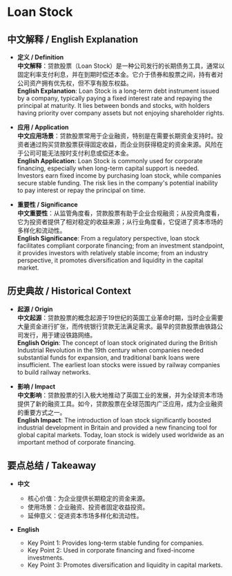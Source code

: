 # Loan Stock

## 中文解释 / English Explanation

* **定义 / Definition**  
  **中文解释**：贷款股票（Loan Stock）是一种公司发行的长期债务工具，通常以固定利率支付利息，并在到期时偿还本金。它介于债券和股票之间，持有者对公司资产拥有优先权，但不享有股东权益。  
  **English Explanation**: Loan Stock is a long-term debt instrument issued by a company, typically paying a fixed interest rate and repaying the principal at maturity. It lies between bonds and stocks, with holders having priority over company assets but not enjoying shareholder rights.

* **应用 / Application**  
  **中文应用场景**：贷款股票常用于企业融资，特别是在需要长期资金支持时。投资者通过购买贷款股票获得固定收益，而企业则获得稳定的资金来源。风险在于公司可能无法按时支付利息或偿还本金。  
  **English Application**: Loan Stock is commonly used for corporate financing, especially when long-term capital support is needed. Investors earn fixed income by purchasing loan stock, while companies secure stable funding. The risk lies in the company's potential inability to pay interest or repay the principal on time.

* **重要性 / Significance**  
  **中文重要性**：从监管角度看，贷款股票有助于企业合规融资；从投资角度看，它为投资者提供了相对稳定的收益来源；从行业角度看，它促进了资本市场的多样化和流动性。  
  **English Significance**: From a regulatory perspective, loan stock facilitates compliant corporate financing; from an investment standpoint, it provides investors with relatively stable income; from an industry perspective, it promotes diversification and liquidity in the capital market.

## 历史典故 / Historical Context

* **起源 / Origin**  
  **中文起源**：贷款股票的概念起源于19世纪的英国工业革命时期，当时企业需要大量资金进行扩张，而传统银行贷款无法满足需求。最早的贷款股票由铁路公司发行，用于建设铁路网络。  
  **English Origin**: The concept of loan stock originated during the British Industrial Revolution in the 19th century when companies needed substantial funds for expansion, and traditional bank loans were insufficient. The earliest loan stocks were issued by railway companies to build railway networks.

* **影响 / Impact**  
  **中文影响**：贷款股票的引入极大地推动了英国工业的发展，并为全球资本市场提供了新的融资工具。如今，贷款股票在全球范围内广泛应用，成为企业融资的重要方式之一。  
  **English Impact**: The introduction of loan stock significantly boosted industrial development in Britain and provided a new financing tool for global capital markets. Today, loan stock is widely used worldwide as an important method of corporate financing.

## 要点总结 / Takeaway

* **中文**  
  - 核心价值：为企业提供长期稳定的资金来源。
  - 使用场景：企业融资、投资者固定收益投资。
  - 延伸意义：促进资本市场多样化和流动性。

* **English**  
  - Key Point 1: Provides long-term stable funding for companies.
  - Key Point 2: Used in corporate financing and fixed-income investments.
  - Key Point 3: Promotes diversification and liquidity in capital markets.